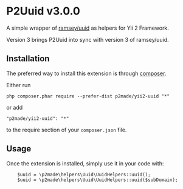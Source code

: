P2Uuid v3.0.0
=============

A simple wrapper of [ramsey/uuid](https://github.com/ramsey/uuid) as helpers for Yii 2 Framework.

Version 3 brings P2Uuid into sync with version 3 of ramsey/uuid.

Installation
------------

The preferred way to install this extension is through [composer](http://getcomposer.org/download/).

Either run

```
php composer.phar require --prefer-dist p2made/yii2-uuid "*"
```

or add

```
"p2made/yii2-uuid": "*"
```

to the require section of your `composer.json` file.


Usage
-----

Once the extension is installed, simply use it in your code with:

```
	$uuid = \p2made\helpers\Uuid\UuidHelpers::uuid();
	$uuid = \p2made\helpers\Uuid\UuidHelpers::uuid($subDomain);
```
